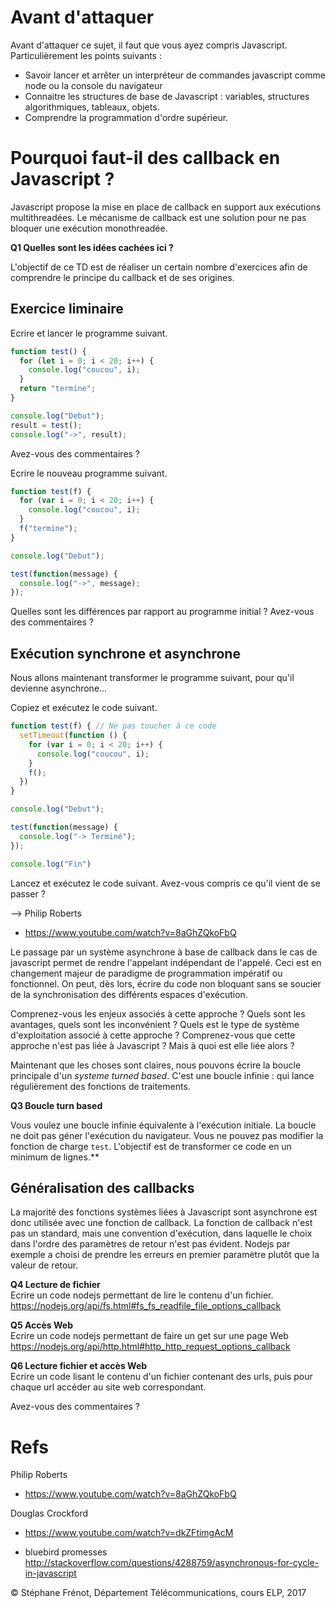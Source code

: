 # Avant d'attaquer
Avant d'attaquer ce sujet, il faut que vous ayez compris Javascript. Particulièrement les points suivants :
- Savoir lancer et arrêter un interpréteur de commandes javascript comme node ou la console du navigateur
- Connaitre les structures de base de Javascript : variables, structures algorithmiques, tableaux, objets.
- Comprendre la programmation d'ordre supérieur.

# Pourquoi faut-il des callback en Javascript ?
Javascript propose la mise en place de callback en support aux exécutions multithreadées. Le mécanisme de callback est une solution pour ne pas bloquer une exécution monothreadée.

**Q1 Quelles sont les idées cachées ici ?**

L'objectif de ce TD est de réaliser un certain nombre d'exercices afin de comprendre le principe du callback et de ses origines.

## Exercice liminaire
Ecrire et lancer le programme suivant.

```javascript
function test() {
  for (let i = 0; i < 20; i++) {
    console.log("coucou", i);
  }
  return "termine";
}

console.log("Debut");
result = test();
console.log("->", result);
```

Avez-vous des commentaires ?

Ecrire le nouveau programme suivant.

```javascript
function test(f) {
  for (var i = 0; i < 20; i++) {
    console.log("coucou", i);
  }
  f("termine");
}

console.log("Debut");

test(function(message) {
  console.log("->", message);
});

```

Quelles sont les différences par rapport au programme initial ? Avez-vous des commentaires ?

## Exécution synchrone et asynchrone
Nous allons maintenant transformer le programme suivant, pour qu'il devienne asynchrone...

Copiez et exécutez le code suivant.

```javascript
function test(f) { // Ne pas toucher à ce code
  setTimeout(function () {
    for (var i = 0; i < 20; i++) { 
      console.log("coucou", i);
    }
    f();
  })
}

console.log("Debut");

test(function(message) {
  console.log("-> Terminé");
});

console.log("Fin")
```

Lancez et exécutez le code suivant. Avez-vous compris ce qu'il vient de se passer ?

--> Philip Roberts  
- https://www.youtube.com/watch?v=8aGhZQkoFbQ  

Le passage par un système asynchrone à base de callback dans le cas de javascript permet de rendre l'appelant indépendant de l'appelé. Ceci est en changement majeur de paradigme de programmation impératif ou fonctionnel. On peut, dès lors, écrire du code non bloquant sans se soucier de la synchronisation des différents espaces d'exécution.

Comprenez-vous les enjeux associés à cette approche ? Quels sont les avantages, quels sont les inconvénient ? Quels est le type de système d'exploitation associé à cette approche ? Comprenez-vous que cette approche n'est pas liée à Javascript ? Mais à quoi est elle liée alors ?

Maintenant que les choses sont claires, nous pouvons écrire la boucle principale d'un *systeme turned based*. C'est une boucle infinie : qui lance régulièrement des fonctions de traitements.

**Q3 Boucle turn based**  

Vous voulez une boucle infinie équivalente à l'exécution initiale. La boucle ne doit pas géner l'exécution du navigateur. Vous ne pouvez pas modifier la fonction de charge `test`. L'objectif est de transformer ce code en un minimum de lignes.**

## Généralisation	des callbacks
La majorité des fonctions systèmes liées à Javascript sont asynchrone est donc utilisée avec une fonction de callback. La fonction de callback n'est pas un standard, mais une convention d'exécution, dans laquelle le choix dans l'ordre des paramètres de retour n'est pas évident. Nodejs par exemple a choisi de prendre les erreurs en premier paramètre plutôt que la valeur de retour.

**Q4 Lecture de fichier**  
Ecrire un code nodejs permettant de lire le contenu d'un fichier.
https://nodejs.org/api/fs.html#fs_fs_readfile_file_options_callback

**Q5 Accès Web**  
Ecrire un code nodejs permettant de faire un get sur une page Web https://nodejs.org/api/http.html#http_http_request_options_callback

**Q6 Lecture fichier et accès Web**  
Ecrire un code lisant le contenu d'un fichier contenant des urls, puis pour chaque url accéder au site web correspondant.

Avez-vous des commentaires ?

# Refs

Philip Roberts  
- https://www.youtube.com/watch?v=8aGhZQkoFbQ  

Douglas Crockford  
- https://www.youtube.com/watch?v=dkZFtimgAcM  

- bluebird promesses    
http://stackoverflow.com/questions/4288759/asynchronous-for-cycle-in-javascript  

&copy; Stéphane Frénot, Département Télécommunications, cours ELP, 2017
